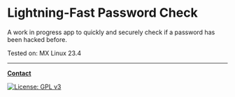 # Lightning-Fast Password Check

A work in progress app to quickly and securely check if a password has been hacked before.

Tested on: MX Linux 23.4

---

**[Contact](mailto:lcs_it@proton.me)**

[![License: GPL v3](https://img.shields.io/badge/License-GPLv3-blue.svg)](https://www.gnu.org/licenses/gpl-3.0)